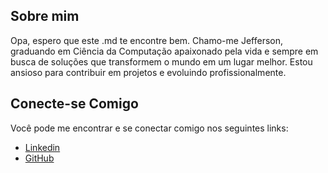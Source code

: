 ## Sobre mim

Opa, espero que este .md te encontre bem. Chamo-me Jefferson, graduando em Ciência da Computação apaixonado pela vida e sempre em busca de soluções que transformem o mundo em um lugar melhor. Estou ansioso para contribuir em projetos e evoluindo profissionalmente.

## Conecte-se Comigo

Você pode me encontrar e se conectar comigo nos seguintes links:

- [Linkedin](https://www.linkedin.com/in/jefferson-martins-1ab618227/)
- [GitHub](https://github.com/Jeffersonalanmm)
